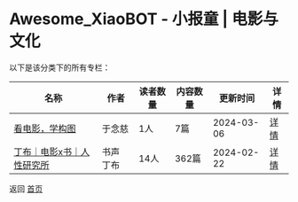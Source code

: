 # Awesome_XiaoBOT - 小报童 | 电影与文化

以下是该分类下的所有专栏：

| 名称 | 作者 | 读者数量 | 内容数量 | 更新时间 | 详情 |
|------|------|----------|----------|----------|------|
| [看电影，学构图](https://xiaobot.net/p/349367?refer=0b133df9-27dc-423b-8101-639049001c13) | 于念慈 | 1人 | 7篇 |  2024-03-06 | [详情](data/349367.md) |
| [丁布｜电影x书｜人性研究所](https://xiaobot.net/p/2032?refer=0b133df9-27dc-423b-8101-639049001c13) | 书声 丁布 | 14人 | 362篇 |  2024-02-22 | [详情](data/2032.md) |


返回 [首页](../README.md)
